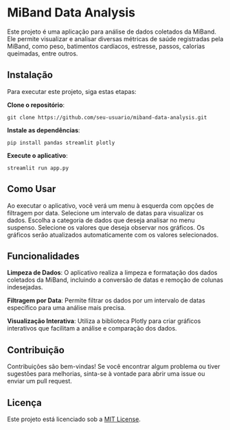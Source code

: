 
# MiBand Data Analysis
Este projeto é uma aplicação para análise de dados coletados da MiBand. Ele permite visualizar e analisar diversas métricas de saúde registradas pela MiBand, como peso, batimentos cardíacos, estresse, passos, calorias queimadas, entre outros.

## Instalação
Para executar este projeto, siga estas etapas:

**Clone o repositório**:

```
git clone https://github.com/seu-usuario/miband-data-analysis.git
```

**Instale as dependências**:
```
pip install pandas streamlit plotly
```
**Execute o aplicativo**:
```
streamlit run app.py
```

## Como Usar
Ao executar o aplicativo, você verá um menu à esquerda com opções de filtragem por data.
Selecione um intervalo de datas para visualizar os dados.
Escolha a categoria de dados que deseja analisar no menu suspenso.
Selecione os valores que deseja observar nos gráficos.
Os gráficos serão atualizados automaticamente com os valores selecionados.

## Funcionalidades
**Limpeza de Dados**: O aplicativo realiza a limpeza e formatação dos dados coletados da MiBand, incluindo a conversão de datas e remoção de colunas indesejadas.

**Filtragem por Data**: Permite filtrar os dados por um intervalo de datas específico para uma análise mais precisa.

**Visualização Interativa**: Utiliza a biblioteca Plotly para criar gráficos interativos que facilitam a análise e comparação dos dados.

## Contribuição
Contribuições são bem-vindas! Se você encontrar algum problema ou tiver sugestões para melhorias, sinta-se à vontade para abrir uma issue ou enviar um pull request.

## Licença
Este projeto está licenciado sob a [MIT License](https://opensource.org/licenses/MIT).






